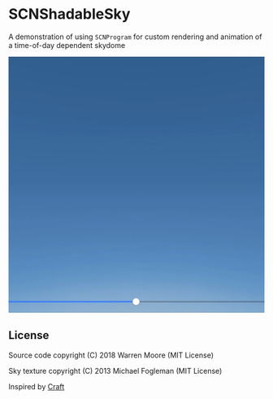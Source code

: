 # SCNShadableSky
A demonstration of using `SCNProgram` for custom rendering and animation of a time-of-day dependent skydome

[![Screenshot](Screenshots/time-of-day-noon.png)](http://metalbyexample.com/wp-content/uploads/time-of-day.m4v)

## License

Source code copyright (C) 2018 Warren Moore (MIT License)

Sky texture copyright (C) 2013 Michael Fogleman (MIT License)

Inspired by [Craft](https://github.com/fogleman/Craft)
